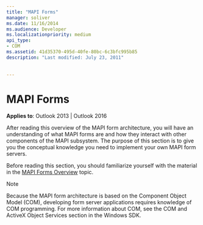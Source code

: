 ```yaml
---
title: "MAPI Forms"
manager: soliver
ms.date: 11/16/2014
ms.audience: Developer
ms.localizationpriority: medium
api_type:
- COM
ms.assetid: 41d35370-495d-40fe-80bc-6c3bfc995b85
description: "Last modified: July 23, 2011"
 
 
---
```


# MAPI Forms

  
  
**Applies to**: Outlook 2013 | Outlook 2016 
  
After reading this overview of the MAPI form architecture, you will have an understanding of what MAPI forms are and how they interact with other components of the MAPI subsystem. The purpose of this section is to give you the conceptual knowledge you need to implement your own MAPI form servers.
  
Before reading this section, you should familiarize yourself with the material in the [MAPI Forms Overview](mapi-forms-overview.md) topic. 
  
> [!NOTE]
> Because the MAPI form architecture is based on the Component Object Model (COM), developing form server applications requires knowledge of COM programming. For more information about COM, see the COM and ActiveX Object Services section in the Windows SDK. 
  

